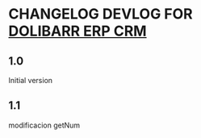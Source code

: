 # CHANGELOG DEVLOG FOR [DOLIBARR ERP CRM](https://www.dolibarr.org)

## 1.0

Initial version

## 1.1

modificacion getNum
